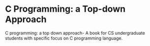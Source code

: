 # C Programming: a Top-down Approach
C programming: a top down approach-
A book for CS undergraduate students with specific focus on C programming language.

